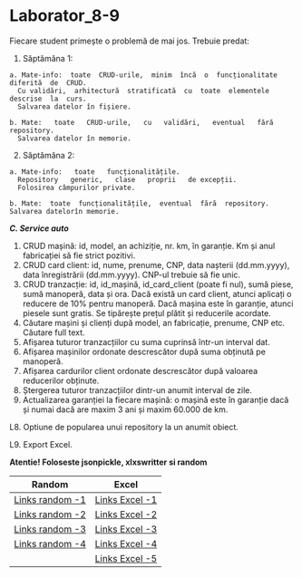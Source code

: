 # Laborator_8-9
Fiecare student primește o problemă de mai jos. Trebuie predat:
  1. Săptămâna 1: 
    
    a. Mate-info:  toate  CRUD-urile,  minim  încă  o  funcționalitate  diferită  de  CRUD. 
      Cu validări,  arhitectură  stratificată  cu  toate  elementele  descrise  la  curs. 
      Salvarea datelor în fișiere.
    
    b. Mate:   toate   CRUD-urile,   cu   validări,   eventual   fără   repository.   
      Salvarea datelor în memorie.
  2. Săptămâna 2:
    
    a. Mate-info:   toate   funcționalitățile.   
      Repository   generic,   clase   proprii   de excepții. 
      Folosirea câmpurilor private.
    
    b. Mate:  toate  funcționalitățile,  eventual  fără  repository.  Salvarea datelorîn memorie.
    
***C. Service auto***

1. CRUD mașină: id, model, an achiziție, nr. km, în garanție. Km și anul fabricației să fie strict pozitivi.
2. CRUD card client: id, nume, prenume, CNP, data nașterii (dd.mm.yyyy), data înregistrării (dd.mm.yyyy). CNP-ul trebuie să fie unic.
3. CRUD tranzacție:  id, id_mașină, id_card_client (poate fi nul), sumă piese, sumă manoperă, data și ora. Dacă există un card client, atunci aplicați o reducere de 10% pentru manoperă. Dacă mașina este în garanție, atunci piesele sunt gratis. Se tipărește prețul plătit și reducerile acordate.
4. Căutare mașini și clienți după model, an fabricație, prenume, CNP etc. Căutare full text.
5. Afișarea tuturor tranzacțiilor cu suma cuprinsă într-un interval dat.
6. Afișarea mașinilor  ordonate descrescător după suma obținută pe manoperă.
7. Afișarea cardurilor client ordonate descrescător după valoarea reducerilor obținute.
8. Ștergerea tuturor tranzacțiilor dintr-un anumit interval de zile.
9. Actualizarea garanției la fiecare mașină: o mașină este în garanție dacă și numai dacă are maxim 3 ani și maxim 60.000 de km.

L8. Optiune de popularea unui repository la un anumit obiect.

L9. Export Excel.

**Atentie! Foloseste jsonpickle, xlxswritter si random**

Random|Excel
-------|--------
[Links random -1](https://stackoverflow.com/questions/40921767/generate-list-of-random-names-python)|[Links Excel -1](https://www.datacamp.com/community/tutorials/python-excel-tutorial)
[Links random -2](https://pynative.com/python-get-random-float-numbers/)|[Links Excel -2](https://www.geeksforgeeks.org/reading-excel-file-using-python/)
[Links random -3](https://docs.python.org/3/library/random.html)|[Links Excel -3](https://realpython.com/openpyxl-excel-spreadsheets-python/)
[Links random -4](https://machinelearningmastery.com/how-to-generate-random-numbers-in-python/)|[Links Excel -4](https://xlsxwriter.readthedocs.io/)
<br>|[Links Excel -5](https://stackabuse.com/reading-and-writing-excel-files-in-python-with-the-pandas-library/)

